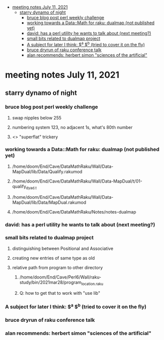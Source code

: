 - [meeting notes July 11, 2021](#org09f77bc)
  - [starry dynamo of night](#orgf69aa75)
    - [bruce blog post perl weekly challenge](#org71f2931)
    - [working towards a Data::Math for raku: dualmap (not published yet)](#org7364644)
    - [david: has a perl utility he wants to talk about (next meeting?)](#org3abcba8)
    - [small bits related to dualmap project](#org1e0850c)
    - [A subject for later I think: $<sup>a</sup> $<sup>b</sup> (tried to cover it on the fly)](#orgb0c6745)
    - [bruce dryrun of raku conference talk](#orgbf684fe)
    - [alan recommends: herbert simon "sciences of the artificial"](#org2bb5044)


<a id="org09f77bc"></a>

# meeting notes July 11, 2021


<a id="orgf69aa75"></a>

## starry dynamo of night


<a id="org71f2931"></a>

### bruce blog post perl weekly challenge

1.  swap nipples below 255

2.  numbering system 123, no adjacent 1s, what's 80th number

3.  <> "superflat" trickery


<a id="org7364644"></a>

### working towards a Data::Math for raku: dualmap (not published yet)

1.  /home/doom/End/Cave/DataMathRaku/Wall/Data-MapDual/lib/Data/Qualify.rakumod

2.  /home/doom/End/Cave/DataMathRaku/Wall/Data-MapDual/t/01-qualify<sub>dyad.t</sub>

3.  /home/doom/End/Cave/DataMathRaku/Wall/Data-MapDual/lib/Data/MapDual.rakumod

4.  /home/doom/End/Cave/DataMathRaku/Notes/notes-dualmap


<a id="org3abcba8"></a>

### david: has a perl utility he wants to talk about (next meeting?)


<a id="org1e0850c"></a>

### small bits related to dualmap project

1.  distinguishing between Positional and Associative

2.  creating new entries of same type as old

3.  relative path from program to other directory

    1.  /home/doom/End/Cave/Perl6/Wall/raku-study/bin/2021mar28/program<sub>location.raku</sub>
    
    2.  Q: how to get that to work with "use lib"


<a id="orgb0c6745"></a>

### A subject for later I think: $<sup>a</sup> $<sup>b</sup> (tried to cover it on the fly)


<a id="orgbf684fe"></a>

### bruce dryrun of raku conference talk


<a id="org2bb5044"></a>

### alan recommends: herbert simon "sciences of the artificial"

